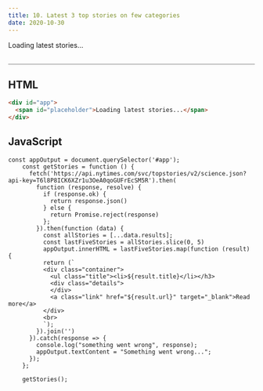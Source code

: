 ```yaml
---
title: 10. Latest 3 top stories on few categories
date: 2020-10-30
---
```


<div class="output-container">

  <style type="text/css">
    #app {
      margin-top: 10px;
    }

    .title {
      margin-bottom: 0px;
    }

    .container {
      display: flex;
      flex-direction: column;
      max-height: 45px;
    }

    .details {
      margin-bottom: 0;
    }

    .link {
      text-decoration: none;
      color: white;
      max-width: 80px;
    }

    .link:hover {
      text-decoration: underline;
    }
  </style>

  <div id="app">
    <span id="placeholder">Loading latest stories...</span>
  </div>

  <script>
    const appOutput = document.querySelector('#app');
    const getStories = function () {
      fetch('https://api.nytimes.com/svc/topstories/v2/science.json?api-key=T6l8P8ICK6XZr1u3OeA0qoGUFrEcSM5R').then(
        function (response, resolve) {
          if (response.ok) {
            return response.json()
          } else {
            return Promise.reject(response)
          };
        }).then(function (data) {
          const allStories = [...data.results];
          const lastFiveStories = allStories.slice(0, 5)
          appOutput.innerHTML = lastFiveStories.map(function (result) {
          return (`
          <div class="container"> 
            <ul class="title"><li>${result.title}</li></h3>
            <div class="details">
            </div>
            <a class="link" href="${result.url}" target="_blank">Read more</a>
          </div>
          <br>
          `);
        }).join('')
      }).catch(response => {
        console.log("something went wrong", response);
        appOutput.textContent = "Something went wrong...";
      });
    };

    getStories();
  </script>

</div>

<div class="html-container" style="border-top: .5px solid grey; margin-top: 30px;">

## HTML

```HTML
<div id="app">
  <span id="placeholder">Loading latest stories...</span>
</div>
```

</div>
<div class="js-container">

## JavaScript

```JS
const appOutput = document.querySelector('#app');
    const getStories = function () {
      fetch('https://api.nytimes.com/svc/topstories/v2/science.json?api-key=T6l8P8ICK6XZr1u3OeA0qoGUFrEcSM5R').then(
        function (response, resolve) {
          if (response.ok) {
            return response.json()
          } else {
            return Promise.reject(response)
          };
        }).then(function (data) {
          const allStories = [...data.results];
          const lastFiveStories = allStories.slice(0, 5)
          appOutput.innerHTML = lastFiveStories.map(function (result) {
          return (`
          <div class="container"> 
            <ul class="title"><li>${result.title}</li></h3>
            <div class="details">
            </div>
            <a class="link" href="${result.url}" target="_blank">Read more</a>
          </div>
          <br>
          `);
        }).join('')
      }).catch(response => {
        console.log("something went wrong", response);
        appOutput.textContent = "Something went wrong...";
      });
    };

    getStories();
```

</dvi>

